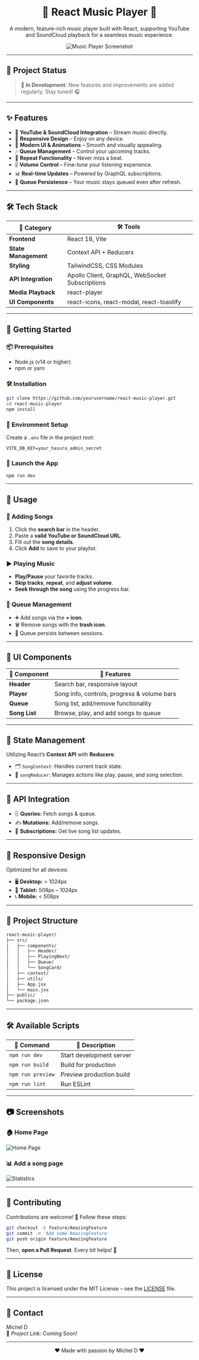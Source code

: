 <div align="center">

# 🎵 **React Music Player** 🎵

A modern, feature-rich music player built with React, supporting YouTube and SoundCloud playback for a seamless music experience.

![Music Player Screenshot](screenshots/player.png)

</div>

---

## 🚀 **Project Status**

> 🚧 **In Development**: New features and improvements are added regularly. Stay tuned! 🎧

---

## ✨ **Features**

- 🎵 **YouTube & SoundCloud Integration** – Stream music directly.
- 📱 **Responsive Design** – Enjoy on any device.
- 🎨 **Modern UI & Animations** – Smooth and visually appealing.
- 🎶 **Queue Management** – Control your upcoming tracks.
- 🔄 **Repeat Functionality** – Never miss a beat.
- 🎚️ **Volume Control** – Fine-tune your listening experience.
- 📊 **Real-time Updates** – Powered by GraphQL subscriptions.
- 💾 **Queue Persistence** – Your music stays queued even after refresh.

---

## 🛠️ **Tech Stack**

| 🧩 Category          | 🛠️ Tools                                        |
| -------------------- | ----------------------------------------------- |
| **Frontend**         | React 18, Vite                                  |
| **State Management** | Context API + Reducers                          |
| **Styling**          | TailwindCSS, CSS Modules                        |
| **API Integration**  | Apollo Client, GraphQL, WebSocket Subscriptions |
| **Media Playback**   | react-player                                    |
| **UI Components**    | react-icons, react-modal, react-toastify        |

---

## 🚀 **Getting Started**

### 📦 Prerequisites

- Node.js (v14 or higher)
- npm or yarn

### 🛠️ Installation

```bash
git clone https://github.com/yourusername/react-music-player.git
cd react-music-player
npm install
```

### 🔑 Environment Setup

Create a `.env` file in the project root:

```env
VITE_DB_KEY=your_hasura_admin_secret
```

### 🚀 Launch the App

```bash
npm run dev
```

---

## 📖 **Usage**

### 🎵 Adding Songs

1. Click the **search bar** in the header.
2. Paste a **valid YouTube or SoundCloud URL**.
3. Fill out the **song details**.
4. Click **Add** to save to your playlist.

### ▶️ Playing Music

- **Play/Pause** your favorite tracks.
- **Skip tracks**, **repeat**, and **adjust volume**.
- **Seek through the song** using the progress bar.

### 📝 Queue Management

- ➕ Add songs via the **+ icon**.
- 🗑️ Remove songs with the **trash icon**.
- 🔄 Queue persists between sessions.

---

## 🎨 **UI Components**

| 🧩 Component  | 📝 Features                                 |
| ------------- | ------------------------------------------- |
| **Header**    | Search bar, responsive layout               |
| **Player**    | Song info, controls, progress & volume bars |
| **Queue**     | Song list, add/remove functionality         |
| **Song List** | Browse, play, and add songs to queue        |

---

## 🔄 **State Management**

Utilizing React’s **Context API** with **Reducers**:

- 🗂️ `SongContext`: Handles current track state.
- 📝 `songReducer`: Manages actions like play, pause, and song selection.

---

## 📡 **API Integration**

- 🗄️ **Queries:** Fetch songs & queue.
- ✍️ **Mutations:** Add/remove songs.
- 🔔 **Subscriptions:** Get live song list updates.

---

## 📱 **Responsive Design**

Optimized for all devices:

- 🖥️ **Desktop:** > 1024px
- 📱 **Tablet:** 508px – 1024px
- 📞 **Mobile:** < 508px

---

## 🧭 **Project Structure**

```bash
react-music-player/
├── src/
│   ├── components/
│   │   ├── Header/
│   │   ├── PlayingNext/
│   │   ├── Queue/
│   │   └── SongCard/
│   ├── context/
│   ├── utils/
│   ├── App.jsx
│   └── main.jsx
├── public/
└── package.json
```

---

## 🛠️ **Available Scripts**

| 📝 Command        | 🚀 Description           |
| ----------------- | ------------------------ |
| `npm run dev`     | Start development server |
| `npm run build`   | Build for production     |
| `npm run preview` | Preview production build |
| `npm run lint`    | Run ESLint               |

---

## 📷 **Screenshots**

### 🏠 Home Page

![Home Page](images-readme/1.png)

### 📊 Add a song page

![Statistics](images-readme/2.png)

---

## 🤝 **Contributing**

Contributions are welcome! 🚀 Follow these steps:

```bash
git checkout -b feature/AmazingFeature
git commit -m 'Add some AmazingFeature'
git push origin feature/AmazingFeature
```

Then, **open a Pull Request**. Every bit helps! 🙌

---

## 📄 **License**

This project is licensed under the MIT License – see the [LICENSE](LICENSE) file.

---

## 💬 **Contact**

Michel D  
🔗 _Project Link:_ Coming Soon!

---

<div align="center">

❤️ Made with passion by Michel D ❤️

</div>
